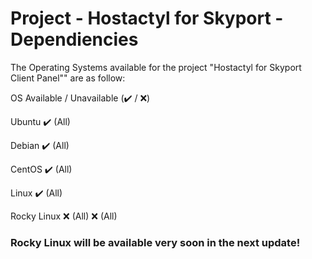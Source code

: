# Project - Hostactyl for Skyport - Dependiencies

The Operating Systems available for the project "Hostactyl for Skyport Client Panel"" are as follow:

OS Available / Unavailable (✔️ / ❌)

Ubuntu	✔️ (All)

Debian	✔️ (All)

CentOS	✔️ (All)

Linux	✔️ (All)

Rocky Linux ❌ (All)	❌ (All)

### Rocky Linux will be available very soon in the next update!